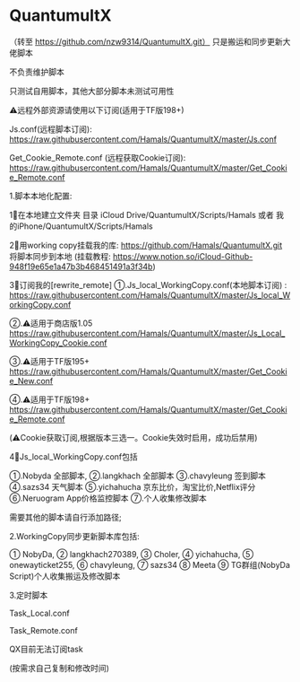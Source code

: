 # QuantumultX
（转至 https://github.com/nzw9314/QuantumultX.git）
只是搬运和同步更新大佬脚本

不负责维护脚本

只测试自用脚本，其他大部分脚本未测试可用性


⚠️远程外部资源请使用以下订阅(适用于TF版198+)

Js.conf(远程脚本订阅): https://raw.githubusercontent.com/Hamals/QuantumultX/master/Js.conf

Get_Cookie_Remote.conf (远程获取Cookie订阅): https://raw.githubusercontent.com/Hamals/QuantumultX/master/Get_Cookie_Remote.conf


1.脚本本地化配置:

1⃣️在本地建立文件夹
目录 iCloud Drive/QuantumultX/Scripts/Hamals
或者 我的iPhone/QuantumultX/Scripts/Hamals

2⃣️用working copy挂载我的库:
https://github.com/Hamals/QuantumultX.git
将脚本同步到本地
(挂载教程: https://www.notion.so/iCloud-Github-948f19e65e1a47b3b468451491a3f34b)

3⃣️订阅我的[rewrite_remote]
①.Js_local_WorkingCopy.conf(本地脚本订阅) : https://raw.githubusercontent.com/Hamals/QuantumultX/master/Js_local_WorkingCopy.conf


②.⚠️适用于商店版1.05
https://raw.githubusercontent.com/Hamals/QuantumultX/master/Js_Local_WorkingCopy_Cookie.conf   

③.⚠️适用于TF版195+
https://raw.githubusercontent.com/Hamals/QuantumultX/master/Get_Cookie_New.conf    

④.⚠️适用于TF版198+
https://raw.githubusercontent.com/Hamals/QuantumultX/master/Get_Cookie_Remote.conf

(⚠️Cookie获取订阅,根据版本三选一。Cookie失效时启用，成功后禁用)



4⃣️Js_local_WorkingCopy.conf包括


①.Nobyda 全部脚本,
②.langkhach 全部脚本
③.chavyleung 签到脚本
④.sazs34 天气脚本
⑤.yichahucha 京东比价，淘宝比价,Netflix评分
⑥.Neruogram App价格监控脚本
⑦.个人收集修改脚本

需要其他的脚本请自行添加路径;

2.WorkingCopy同步更新脚本库包括:


① NobyDa,
② langkhach270389,
③ Choler,
④ yichahucha,
⑤ onewayticket255,
⑥ chavyleung,
⑦ sazs34
⑧ Meeta
⑨ TG群组(NobyDa Script)个人收集搬运及修改脚本

3.定时脚本

Task_Local.conf

Task_Remote.conf

QX目前无法订阅task

(按需求自己复制和修改时间)
